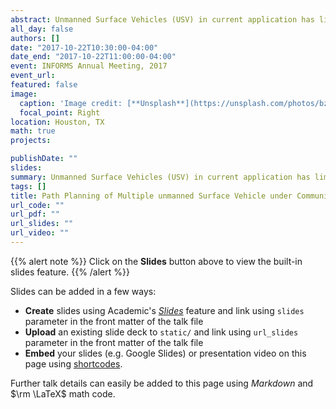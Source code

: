 ```yaml
---
abstract: Unmanned Surface Vehicles (USV) in current application has limited payload and endurance. Multiple USV’s are often used to overcome these limitations but, path planning of multiple USV’s mostly uses either leader – follower approach or formation fleet which leads to a myopic optimization problem. Only the leader vehicle have the ability to make an independent decision. To avoid this problem, USV’s in this study will be considered as mobile agents where each USV can make a decision independently and will maintain communication with other members of the team. 
all_day: false
authors: []
date: "2017-10-22T10:30:00-04:00"
date_end: "2017-10-22T11:00:00-04:00"
event: INFORMS Annual Meeting, 2017
event_url: 
featured: false
image:
  caption: 'Image credit: [**Unsplash**](https://unsplash.com/photos/bzdhc5b3Bxs)'
  focal_point: Right
location: Houston, TX
math: true
projects:

publishDate: ""
slides: 
summary: Unmanned Surface Vehicles (USV) in current application has limited payload and endurance. Multiple USV’s are often used to overcome these limitations but, path planning of multiple USV’s mostly uses either leader – follower approach or formation fleet which leads to a myopic optimization problem. Only the leader vehicle have the ability to make an independent decision. To avoid this problem, USV’s in this study will be considered as mobile agents where each USV can make a decision independently and will maintain communication with other members of the team. 
tags: []
title: Path Planning of Multiple unmanned Surface Vehicle under Communication Constraint
url_code: ""
url_pdf: ""
url_slides: ""
url_video: ""
---
```


{{% alert note %}}
Click on the **Slides** button above to view the built-in slides feature.
{{% /alert %}}

Slides can be added in a few ways:

- **Create** slides using Academic's [*Slides*](https://sourcethemes.com/academic/docs/managing-content/#create-slides) feature and link using `slides` parameter in the front matter of the talk file
- **Upload** an existing slide deck to `static/` and link using `url_slides` parameter in the front matter of the talk file
- **Embed** your slides (e.g. Google Slides) or presentation video on this page using [shortcodes](https://sourcethemes.com/academic/docs/writing-markdown-latex/).

Further talk details can easily be added to this page using *Markdown* and $\rm \LaTeX$ math code.
